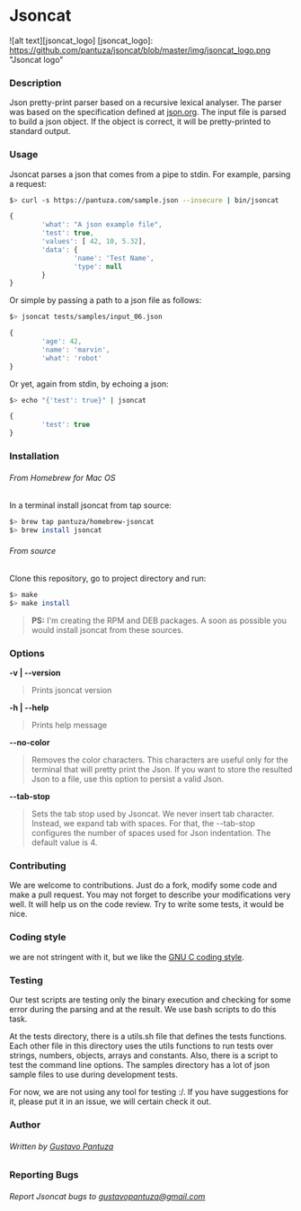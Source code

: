Jsoncat
=======
![alt text][jsoncat_logo]
[jsoncat_logo]: https://github.com/pantuza/jsoncat/blob/master/img/jsoncat_logo.png "Jsoncat logo"

### Description
Json pretty-print parser based on a recursive lexical analyser. 
The parser was based on the specification defined at [json.org](http://json.org).
The input file is parsed to build a json object.
If the object is correct, it will be pretty-printed to standard output.

### Usage
Jsoncat parses a json that comes from a pipe to stdin. For example, parsing a request:
```bash
$> curl -s https://pantuza.com/sample.json --insecure | bin/jsoncat
```
```javascript
{
        'what': "A json example file",
        'test': true,
        'values': [ 42, 10, 5.32],
        'data': {
                'name': 'Test Name',
                'type': null
        }
}
```

Or simple by passing a path to a json file as follows:
```bash
$> jsoncat tests/samples/input_06.json
```
```javascript
{
        'age': 42,
        'name': 'marvin',
        'what': 'robot'
}
```

Or yet, again from stdin, by echoing a json:
```bash
$> echo "{'test': true}" | jsoncat
```
```javascript
{
        'test': true
}
```

### Installation

###### From Homebrew for Mac OS
In a terminal install jsoncat from tap source:
```bash
$> brew tap pantuza/homebrew-jsoncat
$> brew install jsoncat
```

###### From source
Clone this repository, go to project directory and run:
```bash
$> make
$> make install
```
> **PS:** I'm creating the RPM and DEB packages. A soon as possible you would install jsoncat
> from these sources.

### Options
        
**-v | --version**
> Prints jsoncat version

**-h | --help**
> Prints help message

**--no-color**
> Removes the color characters. This characters are useful only for the terminal that will pretty print the Json.
> If you want to store the resulted Json to a file, use this option to persist a valid Json.

**--tab-stop**
> Sets the tab stop used by Jsoncat. We never insert tab character. Instead, we expand tab with spaces. 
> For that, the --tab-stop configures the number of spaces used for Json indentation. The default value
> is 4.

### Contributing

We are welcome to contributions. Just do a fork, modify some code and make a 
pull request. You may not forget to describe your modifications very well.
It will help us on the code review. Try to write some tests, it would be
nice.

### Coding style

we are not stringent with it, but we like the 
[GNU C coding 
style](https://www.gnu.org/prep/standards/html_node/Writing-C.html).

### Testing

Our test scripts are testing only the binary execution and checking for some
error during the parsing and at the result. 
We use bash scripts to do this task. 

At the tests directory, there is a utils.sh file that defines the tests functions.
Each other file in this directory uses the utils functions to run tests over 
strings, numbers, objects, arrays and constants. Also, there is a script to test
the command line options. The samples directory has a lot of json sample files
to use during development tests.

For now, we are not using any tool for testing :/. If you have suggestions 
for it, please put it in an issue, we will certain check it out. 


### Author

###### Written by [Gustavo Pantuza](https://pantuza.com)

### Reporting Bugs

###### Report Jsoncat bugs to gustavopantuza@gmail.com
